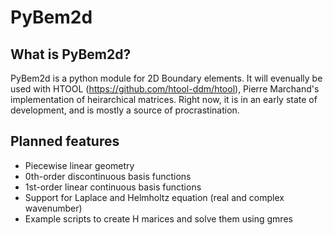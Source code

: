 # PyBem2d

## What is PyBem2d?

PyBem2d is a python module for 2D Boundary elements. It will evenually be used with HTOOL (https://github.com/htool-ddm/htool), Pierre Marchand's implementation of heirarchical matrices. Right now, it is in an early state of development, and is mostly a source of procrastination.

## Planned features
* Piecewise linear geometry
* 0th-order discontinuous basis functions
* 1st-order linear continuous basis functions
* Support for Laplace and Helmholtz equation (real and complex wavenumber)
* Example scripts to create H marices and solve them using gmres
